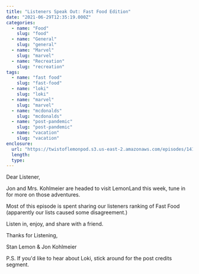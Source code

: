 ```yaml
---
title: "Listeners Speak Out: Fast Food Edition"
date: "2021-06-29T12:35:19.000Z"
categories:
  - name: "Food"
    slug: "food"
  - name: "General"
    slug: "general"
  - name: "Marvel"
    slug: "marvel"
  - name: "Recreation"
    slug: "recreation"
tags:
  - name: "fast food"
    slug: "fast-food"
  - name: "loki"
    slug: "loki"
  - name: "marvel"
    slug: "marvel"
  - name: "mcdonalds"
    slug: "mcdonalds"
  - name: "post-pandemic"
    slug: "post-pandemic"
  - name: "vacation"
    slug: "vacation"
enclosure:
  url: "https://twistoflemonpod.s3.us-east-2.amazonaws.com/episodes/141-lwatol-20210629.mp3"
  length:
  type:
---
```


Dear Listener,

Jon and Mrs. Kohlmeier are headed to visit LemonLand this week, tune in for more on those adventures.

Most of this episode is spent sharing our listeners ranking of Fast Food (apparently our lists caused some disagreement.)

Listen in, enjoy, and share with a friend.

Thanks for Listening,

Stan Lemon & Jon Kohlmeier

P.S. If you'd like to hear about Loki, stick around for the post credits segment.
